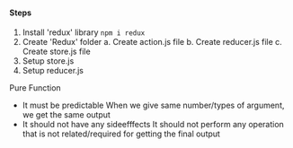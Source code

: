 #### Steps
1. Install 'redux' library  `npm i redux`
2. Create 'Redux' folder
    a. Create action.js file
    b. Create reducer.js file
    c. Create store.js file
3. Setup store.js
4. Setup reducer.js

Pure Function
- It must be predictable
    When we give same number/types of argument, we get the same output
- It should not have any sideefffects
    It should not perform any operation that is not related/required for getting the final output